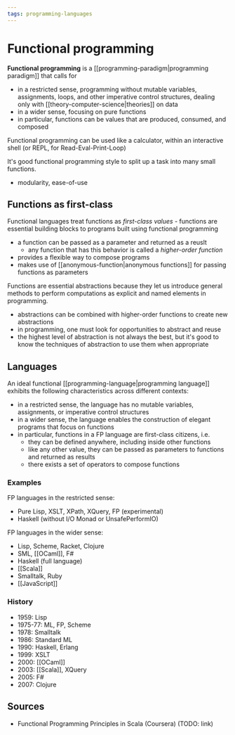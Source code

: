 ```yaml
---
tags: programming-languages
---
```


# Functional programming

**Functional programming** is a [[programming-paradigm|programming paradigm]] that calls for

- in a restricted sense, programming without mutable variables, assignments, loops, and other imperative control structures, dealing only with [[theory-computer-science|theories]] on data
- in a wider sense, focusing on pure functions
- in particular, functions can be values that are produced, consumed, and composed

Functional programming can be used like a calculator, within an interactive shell (or REPL, for Read-Eval-Print-Loop)

It's good functional programming style to split up a task into many small functions.

- modularity, ease-of-use

## Functions as first-class

Functional languages treat functions as _first-class values_ - functions are essential building blocks to programs built using functional programming

- a function can be passed as a parameter and returned as a reuslt
  - any function that has this behavior is called a _higher-order function_
- provides a flexible way to compose programs
- makes use of [[anonymous-function|anonymous functions]] for passing functions as parameters

Functions are essential abstractions because they let us introduce general methods to perform computations as explicit and named elements in programming.

- abstractions can be combined with higher-order functions to create new abstractions
- in programming, one must look for opportunities to abstract and reuse
- the highest level of abstraction is not always the best, but it's good to know the techniques of abstraction to use them when appropriate

## Languages

An ideal functional [[programming-language|programming language]] exhibits the following characteristics across different contexts:

- in a restricted sense, the language has no mutable variables, assignments, or imperative control structures
- in a wider sense, the language enables the construction of elegant programs that focus on functions
- in particular, functions in a FP language are first-class citizens, i.e.
  - they can be defined anywhere, including inside other functions
  - like any other value, they can be passed as parameters to functions and returned as results
  - there exists a set of operators to compose functions

### Examples

FP languages in the restricted sense:

- Pure Lisp, XSLT, XPath, XQuery, FP (experimental)
- Haskell (without I/O Monad or UnsafePerformIO)

FP languages in the wider sense:

- Lisp, Scheme, Racket, Clojure
- SML, [[OCaml]], F#
- Haskell (full language)
- [[Scala]]
- Smalltalk, Ruby
- [[JavaScript]]

### History

- 1959: Lisp
- 1975-77: ML, FP, Scheme
- 1978: Smalltalk
- 1986: Standard ML
- 1990: Haskell, Erlang
- 1999: XSLT
- 2000: [[OCaml]]
- 2003: [[Scala]], XQuery
- 2005: F#
- 2007: Clojure

## Sources

- Functional Programming Principles in Scala (Coursera) (TODO: link)
